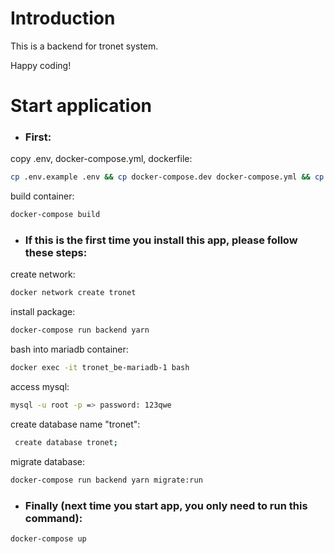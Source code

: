 # Introduction

This is a backend for tronet system.

Happy coding!

# Start application

- ### First:

copy .env, docker-compose.yml, dockerfile:

```bash
cp .env.example .env && cp docker-compose.dev docker-compose.yml && cp Dockerfile.dev Dockerfile
```

build container:

```bash
docker-compose build
```

- ### If this is the first time you install this app, please follow these steps:

create network:

```bash
docker network create tronet
```

install package:

```bash
docker-compose run backend yarn
```

bash into mariadb container:

```bash
docker exec -it tronet_be-mariadb-1 bash
```

access mysql:

```bash
mysql -u root -p => password: 123qwe
```

create database name "tronet":

```bash
 create database tronet;
```

migrate database:

```bash
docker-compose run backend yarn migrate:run
```

- ### Finally (next time you start app, you only need to run this command):

```bash
docker-compose up
```
